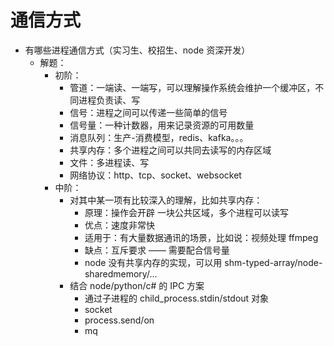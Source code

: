 # 通信方式

- 有哪些进程通信方式（实习生、校招生、node 资深开发）
    - 解题：
        - 初阶：
            - 管道：一端读、一端写，可以理解操作系统会维护一个缓冲区，不同进程负责读、写
            - 信号：进程之间可以传递一些简单的信号
            - 信号量：一种计数器，用来记录资源的可用数量
            - 消息队列：生产-消费模型，redis、kafka。。。
            - 共享内存：多个进程之间可以共同去读写的内存区域
            - 文件：多进程读、写
            - 网络协议：http、tcp、socket、websocket
        - 中阶：
            - 对其中某一项有比较深入的理解，比如共享内存：
                - 原理：操作会开辟 一块公共区域，多个进程可以读写
                - 优点：速度非常快
                - 适用于：有大量数据通讯的场景，比如说：视频处理 ffmpeg
                - 缺点：互斥要求 —— 需要配合信号量
                - node 没有共享内存的实现，可以用 shm-typed-array/node-sharedmemory/...
            - 结合 node/python/c# 的 IPC 方案
                - 通过子进程的 child_process.stdin/stdout 对象
                - socket
                - process.send/on
                - mq
